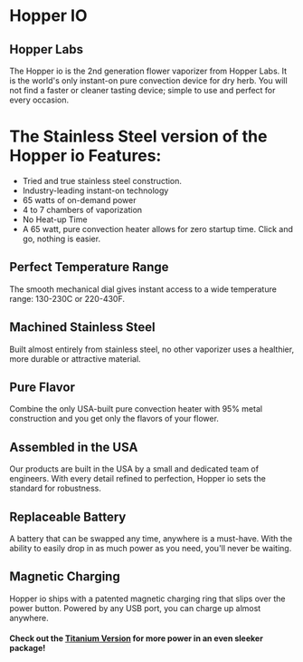 # Hopper IO
## Hopper Labs

The Hopper io is the 2nd generation flower vaporizer from Hopper Labs. 
It is the world's only instant-on pure convection device for dry herb. 
You will not find a faster or cleaner tasting device; simple to use and perfect for every occasion. 

# The Stainless Steel version of the Hopper io Features:

- Tried and true stainless steel construction.
- Industry-leading instant-on technology
- 65 watts of on-demand power
- 4 to 7 chambers of vaporization
- No Heat-up Time
- A 65 watt, pure convection heater allows for zero startup time. Click and go, nothing is easier.

## Perfect Temperature Range
The smooth mechanical dial gives instant access to a wide temperature range: 130-230C or 220-430F.

## Machined Stainless Steel
Built almost entirely from stainless steel, no other vaporizer uses a healthier, more durable or attractive material.

## Pure Flavor
Combine the only USA-built pure convection heater with 95% metal construction and you get only the flavors of your flower.

## Assembled in the USA
Our products are built in the USA by a small and dedicated team of engineers. With every detail refined to perfection, Hopper io sets the standard for robustness.

## Replaceable Battery
A battery that can be swapped any time, anywhere is a must-have. With the ability to easily drop in as much power as you need, you'll never be waiting.

## Magnetic Charging
Hopper io ships with a patented magnetic charging ring that slips over the power button. Powered by any USB port, you can charge up almost anywhere.

 

 #### Check out the [Titanium Version](https://github.com/BeyondCombustion/The-Consensus/blob/main/No%20Longer%20In%20Production/Hopper%20Labs/Hopper%20IO/Titanium.md) for more power in an even sleeker package!
